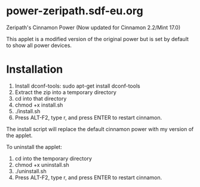power-zeripath.sdf-eu.org
===============================

Zeripath's Cinnamon Power (Now updated for Cinnamon 2.2/Mint 17.0)

This applet is a modified version of the original power but is set by default
to show all power devices.

Installation
============

1. Install dconf-tools: sudo apt-get install dconf-tools
2. Extract the zip into a temporary directory
3. cd into that directory
4. chmod +x install.sh
5. ./install.sh
6. Press ALT-F2, type r, and press ENTER to restart cinnamon.

The install script will replace the default cinnamon power with my
version of the applet.

To uninstall the applet:

1. cd into the temporary directory
2. chmod +x uninstall.sh 
3. ./uninstall.sh
4. Press ALT-F2, type r, and press ENTER to restart cinnamon.
